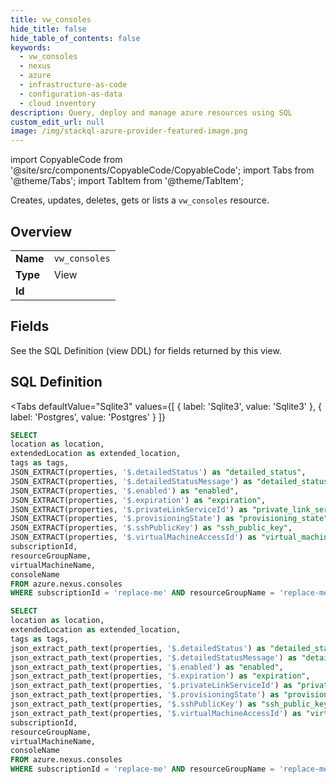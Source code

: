 ```yaml
--- 
title: vw_consoles
hide_title: false
hide_table_of_contents: false
keywords:
  - vw_consoles
  - nexus
  - azure
  - infrastructure-as-code
  - configuration-as-data
  - cloud inventory
description: Query, deploy and manage azure resources using SQL
custom_edit_url: null
image: /img/stackql-azure-provider-featured-image.png
---
```


import CopyableCode from '@site/src/components/CopyableCode/CopyableCode';
import Tabs from '@theme/Tabs';
import TabItem from '@theme/TabItem';

Creates, updates, deletes, gets or lists a <code>vw_consoles</code> resource.

## Overview
<table><tbody>
<tr><td><b>Name</b></td><td><code>vw_consoles</code></td></tr>
<tr><td><b>Type</b></td><td>View</td></tr>
<tr><td><b>Id</b></td><td><CopyableCode code="azure.nexus.vw_consoles" /></td></tr>
</tbody></table>

## Fields

See the SQL Definition (view DDL) for fields returned by this view.

## SQL Definition

<Tabs
defaultValue="Sqlite3"
values={[
{ label: 'Sqlite3', value: 'Sqlite3' },
{ label: 'Postgres', value: 'Postgres' }
]}
>
<TabItem value="Sqlite3">

```sql
SELECT
location as location,
extendedLocation as extended_location,
tags as tags,
JSON_EXTRACT(properties, '$.detailedStatus') as "detailed_status",
JSON_EXTRACT(properties, '$.detailedStatusMessage') as "detailed_status_message",
JSON_EXTRACT(properties, '$.enabled') as "enabled",
JSON_EXTRACT(properties, '$.expiration') as "expiration",
JSON_EXTRACT(properties, '$.privateLinkServiceId') as "private_link_service_id",
JSON_EXTRACT(properties, '$.provisioningState') as "provisioning_state",
JSON_EXTRACT(properties, '$.sshPublicKey') as "ssh_public_key",
JSON_EXTRACT(properties, '$.virtualMachineAccessId') as "virtual_machine_access_id",
subscriptionId,
resourceGroupName,
virtualMachineName,
consoleName
FROM azure.nexus.consoles
WHERE subscriptionId = 'replace-me' AND resourceGroupName = 'replace-me' AND virtualMachineName = 'replace-me';
```

</TabItem>
<TabItem value="Postgres">

```sql
SELECT
location as location,
extendedLocation as extended_location,
tags as tags,
json_extract_path_text(properties, '$.detailedStatus') as "detailed_status",
json_extract_path_text(properties, '$.detailedStatusMessage') as "detailed_status_message",
json_extract_path_text(properties, '$.enabled') as "enabled",
json_extract_path_text(properties, '$.expiration') as "expiration",
json_extract_path_text(properties, '$.privateLinkServiceId') as "private_link_service_id",
json_extract_path_text(properties, '$.provisioningState') as "provisioning_state",
json_extract_path_text(properties, '$.sshPublicKey') as "ssh_public_key",
json_extract_path_text(properties, '$.virtualMachineAccessId') as "virtual_machine_access_id",
subscriptionId,
resourceGroupName,
virtualMachineName,
consoleName
FROM azure.nexus.consoles
WHERE subscriptionId = 'replace-me' AND resourceGroupName = 'replace-me' AND virtualMachineName = 'replace-me';
```

</TabItem>
</Tabs>
